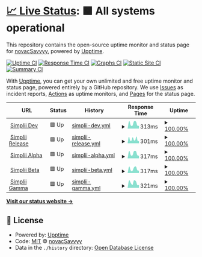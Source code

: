 # [📈 Live Status](https://novacSavvyy.github.io/simpliiUptime): <!--live status--> **🟩 All systems operational**

This repository contains the open-source uptime monitor and status page for [novacSavvyy](https://novacSavvyy.github.io/simpliiUptime), powered by [Upptime](https://github.com/upptime/upptime).

[![Uptime CI](https://github.com/novacSavvyy/simpliiUptime/workflows/Uptime%20CI/badge.svg)](https://github.com/novacSavvyy/simpliiUptime/actions?query=workflow%3A%22Uptime+CI%22)
[![Response Time CI](https://github.com/novacSavvyy/simpliiUptime/workflows/Response%20Time%20CI/badge.svg)](https://github.com/novacSavvyy/simpliiUptime/actions?query=workflow%3A%22Response+Time+CI%22)
[![Graphs CI](https://github.com/novacSavvyy/simpliiUptime/workflows/Graphs%20CI/badge.svg)](https://github.com/novacSavvyy/simpliiUptime/actions?query=workflow%3A%22Graphs+CI%22)
[![Static Site CI](https://github.com/novacSavvyy/simpliiUptime/workflows/Static%20Site%20CI/badge.svg)](https://github.com/novacSavvyy/simpliiUptime/actions?query=workflow%3A%22Static+Site+CI%22)
[![Summary CI](https://github.com/novacSavvyy/simpliiUptime/workflows/Summary%20CI/badge.svg)](https://github.com/novacSavvyy/simpliiUptime/actions?query=workflow%3A%22Summary+CI%22)

With [Upptime](https://upptime.js.org), you can get your own unlimited and free uptime monitor and status page, powered entirely by a GitHub repository. We use [Issues](https://github.com/novacSavvyy/simpliiUptime/issues) as incident reports, [Actions](https://github.com/novacSavvyy/simpliiUptime/actions) as uptime monitors, and [Pages](https://novacSavvyy.github.io/simpliiUptime) for the status page.

<!--start: status pages-->
<!-- This summary is generated by Upptime (https://github.com/upptime/upptime) -->
<!-- Do not edit this manually, your changes will be overwritten -->
<!-- prettier-ignore -->
| URL | Status | History | Response Time | Uptime |
| --- | ------ | ------- | ------------- | ------ |
| <img alt="" src="https://favicons.githubusercontent.com/dev.admin-web-simplii.savvyy.io" height="13"> [Simplii Dev](http://dev.admin-web-simplii.savvyy.io/) | 🟩 Up | [simplii-dev.yml](https://github.com/novacSavvyy/simpliiUptime/commits/HEAD/history/simplii-dev.yml) | <details><summary><img alt="Response time graph" src="./graphs/simplii-dev/response-time-week.png" height="20"> 313ms</summary><br><a href="https://novacSavvyy.github.io/simpliiUptime/history/simplii-dev"><img alt="Response time 318" src="https://img.shields.io/endpoint?url=https%3A%2F%2Fraw.githubusercontent.com%2FnovacSavvyy%2FsimpliiUptime%2FHEAD%2Fapi%2Fsimplii-dev%2Fresponse-time.json"></a><br><a href="https://novacSavvyy.github.io/simpliiUptime/history/simplii-dev"><img alt="24-hour response time 174" src="https://img.shields.io/endpoint?url=https%3A%2F%2Fraw.githubusercontent.com%2FnovacSavvyy%2FsimpliiUptime%2FHEAD%2Fapi%2Fsimplii-dev%2Fresponse-time-day.json"></a><br><a href="https://novacSavvyy.github.io/simpliiUptime/history/simplii-dev"><img alt="7-day response time 313" src="https://img.shields.io/endpoint?url=https%3A%2F%2Fraw.githubusercontent.com%2FnovacSavvyy%2FsimpliiUptime%2FHEAD%2Fapi%2Fsimplii-dev%2Fresponse-time-week.json"></a><br><a href="https://novacSavvyy.github.io/simpliiUptime/history/simplii-dev"><img alt="30-day response time 349" src="https://img.shields.io/endpoint?url=https%3A%2F%2Fraw.githubusercontent.com%2FnovacSavvyy%2FsimpliiUptime%2FHEAD%2Fapi%2Fsimplii-dev%2Fresponse-time-month.json"></a><br><a href="https://novacSavvyy.github.io/simpliiUptime/history/simplii-dev"><img alt="1-year response time 318" src="https://img.shields.io/endpoint?url=https%3A%2F%2Fraw.githubusercontent.com%2FnovacSavvyy%2FsimpliiUptime%2FHEAD%2Fapi%2Fsimplii-dev%2Fresponse-time-year.json"></a></details> | <details><summary><a href="https://novacSavvyy.github.io/simpliiUptime/history/simplii-dev">100.00%</a></summary><a href="https://novacSavvyy.github.io/simpliiUptime/history/simplii-dev"><img alt="All-time uptime 98.20%" src="https://img.shields.io/endpoint?url=https%3A%2F%2Fraw.githubusercontent.com%2FnovacSavvyy%2FsimpliiUptime%2FHEAD%2Fapi%2Fsimplii-dev%2Fuptime.json"></a><br><a href="https://novacSavvyy.github.io/simpliiUptime/history/simplii-dev"><img alt="24-hour uptime 100.00%" src="https://img.shields.io/endpoint?url=https%3A%2F%2Fraw.githubusercontent.com%2FnovacSavvyy%2FsimpliiUptime%2FHEAD%2Fapi%2Fsimplii-dev%2Fuptime-day.json"></a><br><a href="https://novacSavvyy.github.io/simpliiUptime/history/simplii-dev"><img alt="7-day uptime 100.00%" src="https://img.shields.io/endpoint?url=https%3A%2F%2Fraw.githubusercontent.com%2FnovacSavvyy%2FsimpliiUptime%2FHEAD%2Fapi%2Fsimplii-dev%2Fuptime-week.json"></a><br><a href="https://novacSavvyy.github.io/simpliiUptime/history/simplii-dev"><img alt="30-day uptime 99.96%" src="https://img.shields.io/endpoint?url=https%3A%2F%2Fraw.githubusercontent.com%2FnovacSavvyy%2FsimpliiUptime%2FHEAD%2Fapi%2Fsimplii-dev%2Fuptime-month.json"></a><br><a href="https://novacSavvyy.github.io/simpliiUptime/history/simplii-dev"><img alt="1-year uptime 98.20%" src="https://img.shields.io/endpoint?url=https%3A%2F%2Fraw.githubusercontent.com%2FnovacSavvyy%2FsimpliiUptime%2FHEAD%2Fapi%2Fsimplii-dev%2Fuptime-year.json"></a></details>
| <img alt="" src="https://favicons.githubusercontent.com/release.admin-web-simplii.savvyy.io" height="13"> [Simplii Release](http://release.admin-web-simplii.savvyy.io/) | 🟩 Up | [simplii-release.yml](https://github.com/novacSavvyy/simpliiUptime/commits/HEAD/history/simplii-release.yml) | <details><summary><img alt="Response time graph" src="./graphs/simplii-release/response-time-week.png" height="20"> 301ms</summary><br><a href="https://novacSavvyy.github.io/simpliiUptime/history/simplii-release"><img alt="Response time 324" src="https://img.shields.io/endpoint?url=https%3A%2F%2Fraw.githubusercontent.com%2FnovacSavvyy%2FsimpliiUptime%2FHEAD%2Fapi%2Fsimplii-release%2Fresponse-time.json"></a><br><a href="https://novacSavvyy.github.io/simpliiUptime/history/simplii-release"><img alt="24-hour response time 168" src="https://img.shields.io/endpoint?url=https%3A%2F%2Fraw.githubusercontent.com%2FnovacSavvyy%2FsimpliiUptime%2FHEAD%2Fapi%2Fsimplii-release%2Fresponse-time-day.json"></a><br><a href="https://novacSavvyy.github.io/simpliiUptime/history/simplii-release"><img alt="7-day response time 301" src="https://img.shields.io/endpoint?url=https%3A%2F%2Fraw.githubusercontent.com%2FnovacSavvyy%2FsimpliiUptime%2FHEAD%2Fapi%2Fsimplii-release%2Fresponse-time-week.json"></a><br><a href="https://novacSavvyy.github.io/simpliiUptime/history/simplii-release"><img alt="30-day response time 325" src="https://img.shields.io/endpoint?url=https%3A%2F%2Fraw.githubusercontent.com%2FnovacSavvyy%2FsimpliiUptime%2FHEAD%2Fapi%2Fsimplii-release%2Fresponse-time-month.json"></a><br><a href="https://novacSavvyy.github.io/simpliiUptime/history/simplii-release"><img alt="1-year response time 324" src="https://img.shields.io/endpoint?url=https%3A%2F%2Fraw.githubusercontent.com%2FnovacSavvyy%2FsimpliiUptime%2FHEAD%2Fapi%2Fsimplii-release%2Fresponse-time-year.json"></a></details> | <details><summary><a href="https://novacSavvyy.github.io/simpliiUptime/history/simplii-release">100.00%</a></summary><a href="https://novacSavvyy.github.io/simpliiUptime/history/simplii-release"><img alt="All-time uptime 99.84%" src="https://img.shields.io/endpoint?url=https%3A%2F%2Fraw.githubusercontent.com%2FnovacSavvyy%2FsimpliiUptime%2FHEAD%2Fapi%2Fsimplii-release%2Fuptime.json"></a><br><a href="https://novacSavvyy.github.io/simpliiUptime/history/simplii-release"><img alt="24-hour uptime 100.00%" src="https://img.shields.io/endpoint?url=https%3A%2F%2Fraw.githubusercontent.com%2FnovacSavvyy%2FsimpliiUptime%2FHEAD%2Fapi%2Fsimplii-release%2Fuptime-day.json"></a><br><a href="https://novacSavvyy.github.io/simpliiUptime/history/simplii-release"><img alt="7-day uptime 100.00%" src="https://img.shields.io/endpoint?url=https%3A%2F%2Fraw.githubusercontent.com%2FnovacSavvyy%2FsimpliiUptime%2FHEAD%2Fapi%2Fsimplii-release%2Fuptime-week.json"></a><br><a href="https://novacSavvyy.github.io/simpliiUptime/history/simplii-release"><img alt="30-day uptime 100.00%" src="https://img.shields.io/endpoint?url=https%3A%2F%2Fraw.githubusercontent.com%2FnovacSavvyy%2FsimpliiUptime%2FHEAD%2Fapi%2Fsimplii-release%2Fuptime-month.json"></a><br><a href="https://novacSavvyy.github.io/simpliiUptime/history/simplii-release"><img alt="1-year uptime 99.84%" src="https://img.shields.io/endpoint?url=https%3A%2F%2Fraw.githubusercontent.com%2FnovacSavvyy%2FsimpliiUptime%2FHEAD%2Fapi%2Fsimplii-release%2Fuptime-year.json"></a></details>
| <img alt="" src="https://favicons.githubusercontent.com/alpha.admin-web-simplii.savvyy.io" height="13"> [Simplii Alpha](http://alpha.admin-web-simplii.savvyy.io/) | 🟩 Up | [simplii-alpha.yml](https://github.com/novacSavvyy/simpliiUptime/commits/HEAD/history/simplii-alpha.yml) | <details><summary><img alt="Response time graph" src="./graphs/simplii-alpha/response-time-week.png" height="20"> 317ms</summary><br><a href="https://novacSavvyy.github.io/simpliiUptime/history/simplii-alpha"><img alt="Response time 322" src="https://img.shields.io/endpoint?url=https%3A%2F%2Fraw.githubusercontent.com%2FnovacSavvyy%2FsimpliiUptime%2FHEAD%2Fapi%2Fsimplii-alpha%2Fresponse-time.json"></a><br><a href="https://novacSavvyy.github.io/simpliiUptime/history/simplii-alpha"><img alt="24-hour response time 170" src="https://img.shields.io/endpoint?url=https%3A%2F%2Fraw.githubusercontent.com%2FnovacSavvyy%2FsimpliiUptime%2FHEAD%2Fapi%2Fsimplii-alpha%2Fresponse-time-day.json"></a><br><a href="https://novacSavvyy.github.io/simpliiUptime/history/simplii-alpha"><img alt="7-day response time 317" src="https://img.shields.io/endpoint?url=https%3A%2F%2Fraw.githubusercontent.com%2FnovacSavvyy%2FsimpliiUptime%2FHEAD%2Fapi%2Fsimplii-alpha%2Fresponse-time-week.json"></a><br><a href="https://novacSavvyy.github.io/simpliiUptime/history/simplii-alpha"><img alt="30-day response time 367" src="https://img.shields.io/endpoint?url=https%3A%2F%2Fraw.githubusercontent.com%2FnovacSavvyy%2FsimpliiUptime%2FHEAD%2Fapi%2Fsimplii-alpha%2Fresponse-time-month.json"></a><br><a href="https://novacSavvyy.github.io/simpliiUptime/history/simplii-alpha"><img alt="1-year response time 322" src="https://img.shields.io/endpoint?url=https%3A%2F%2Fraw.githubusercontent.com%2FnovacSavvyy%2FsimpliiUptime%2FHEAD%2Fapi%2Fsimplii-alpha%2Fresponse-time-year.json"></a></details> | <details><summary><a href="https://novacSavvyy.github.io/simpliiUptime/history/simplii-alpha">100.00%</a></summary><a href="https://novacSavvyy.github.io/simpliiUptime/history/simplii-alpha"><img alt="All-time uptime 99.92%" src="https://img.shields.io/endpoint?url=https%3A%2F%2Fraw.githubusercontent.com%2FnovacSavvyy%2FsimpliiUptime%2FHEAD%2Fapi%2Fsimplii-alpha%2Fuptime.json"></a><br><a href="https://novacSavvyy.github.io/simpliiUptime/history/simplii-alpha"><img alt="24-hour uptime 100.00%" src="https://img.shields.io/endpoint?url=https%3A%2F%2Fraw.githubusercontent.com%2FnovacSavvyy%2FsimpliiUptime%2FHEAD%2Fapi%2Fsimplii-alpha%2Fuptime-day.json"></a><br><a href="https://novacSavvyy.github.io/simpliiUptime/history/simplii-alpha"><img alt="7-day uptime 100.00%" src="https://img.shields.io/endpoint?url=https%3A%2F%2Fraw.githubusercontent.com%2FnovacSavvyy%2FsimpliiUptime%2FHEAD%2Fapi%2Fsimplii-alpha%2Fuptime-week.json"></a><br><a href="https://novacSavvyy.github.io/simpliiUptime/history/simplii-alpha"><img alt="30-day uptime 99.91%" src="https://img.shields.io/endpoint?url=https%3A%2F%2Fraw.githubusercontent.com%2FnovacSavvyy%2FsimpliiUptime%2FHEAD%2Fapi%2Fsimplii-alpha%2Fuptime-month.json"></a><br><a href="https://novacSavvyy.github.io/simpliiUptime/history/simplii-alpha"><img alt="1-year uptime 99.92%" src="https://img.shields.io/endpoint?url=https%3A%2F%2Fraw.githubusercontent.com%2FnovacSavvyy%2FsimpliiUptime%2FHEAD%2Fapi%2Fsimplii-alpha%2Fuptime-year.json"></a></details>
| <img alt="" src="https://favicons.githubusercontent.com/beta.admin-web-simplii.savvyy.io" height="13"> [Simplii Beta](http://beta.admin-web-simplii.savvyy.io/) | 🟩 Up | [simplii-beta.yml](https://github.com/novacSavvyy/simpliiUptime/commits/HEAD/history/simplii-beta.yml) | <details><summary><img alt="Response time graph" src="./graphs/simplii-beta/response-time-week.png" height="20"> 317ms</summary><br><a href="https://novacSavvyy.github.io/simpliiUptime/history/simplii-beta"><img alt="Response time 328" src="https://img.shields.io/endpoint?url=https%3A%2F%2Fraw.githubusercontent.com%2FnovacSavvyy%2FsimpliiUptime%2FHEAD%2Fapi%2Fsimplii-beta%2Fresponse-time.json"></a><br><a href="https://novacSavvyy.github.io/simpliiUptime/history/simplii-beta"><img alt="24-hour response time 181" src="https://img.shields.io/endpoint?url=https%3A%2F%2Fraw.githubusercontent.com%2FnovacSavvyy%2FsimpliiUptime%2FHEAD%2Fapi%2Fsimplii-beta%2Fresponse-time-day.json"></a><br><a href="https://novacSavvyy.github.io/simpliiUptime/history/simplii-beta"><img alt="7-day response time 317" src="https://img.shields.io/endpoint?url=https%3A%2F%2Fraw.githubusercontent.com%2FnovacSavvyy%2FsimpliiUptime%2FHEAD%2Fapi%2Fsimplii-beta%2Fresponse-time-week.json"></a><br><a href="https://novacSavvyy.github.io/simpliiUptime/history/simplii-beta"><img alt="30-day response time 380" src="https://img.shields.io/endpoint?url=https%3A%2F%2Fraw.githubusercontent.com%2FnovacSavvyy%2FsimpliiUptime%2FHEAD%2Fapi%2Fsimplii-beta%2Fresponse-time-month.json"></a><br><a href="https://novacSavvyy.github.io/simpliiUptime/history/simplii-beta"><img alt="1-year response time 328" src="https://img.shields.io/endpoint?url=https%3A%2F%2Fraw.githubusercontent.com%2FnovacSavvyy%2FsimpliiUptime%2FHEAD%2Fapi%2Fsimplii-beta%2Fresponse-time-year.json"></a></details> | <details><summary><a href="https://novacSavvyy.github.io/simpliiUptime/history/simplii-beta">100.00%</a></summary><a href="https://novacSavvyy.github.io/simpliiUptime/history/simplii-beta"><img alt="All-time uptime 99.72%" src="https://img.shields.io/endpoint?url=https%3A%2F%2Fraw.githubusercontent.com%2FnovacSavvyy%2FsimpliiUptime%2FHEAD%2Fapi%2Fsimplii-beta%2Fuptime.json"></a><br><a href="https://novacSavvyy.github.io/simpliiUptime/history/simplii-beta"><img alt="24-hour uptime 100.00%" src="https://img.shields.io/endpoint?url=https%3A%2F%2Fraw.githubusercontent.com%2FnovacSavvyy%2FsimpliiUptime%2FHEAD%2Fapi%2Fsimplii-beta%2Fuptime-day.json"></a><br><a href="https://novacSavvyy.github.io/simpliiUptime/history/simplii-beta"><img alt="7-day uptime 100.00%" src="https://img.shields.io/endpoint?url=https%3A%2F%2Fraw.githubusercontent.com%2FnovacSavvyy%2FsimpliiUptime%2FHEAD%2Fapi%2Fsimplii-beta%2Fuptime-week.json"></a><br><a href="https://novacSavvyy.github.io/simpliiUptime/history/simplii-beta"><img alt="30-day uptime 99.17%" src="https://img.shields.io/endpoint?url=https%3A%2F%2Fraw.githubusercontent.com%2FnovacSavvyy%2FsimpliiUptime%2FHEAD%2Fapi%2Fsimplii-beta%2Fuptime-month.json"></a><br><a href="https://novacSavvyy.github.io/simpliiUptime/history/simplii-beta"><img alt="1-year uptime 99.72%" src="https://img.shields.io/endpoint?url=https%3A%2F%2Fraw.githubusercontent.com%2FnovacSavvyy%2FsimpliiUptime%2FHEAD%2Fapi%2Fsimplii-beta%2Fuptime-year.json"></a></details>
| <img alt="" src="https://favicons.githubusercontent.com/gamma.admin-web-simplii.savvyy.io" height="13"> [Simplii Gamma](http://gamma.admin-web-simplii.savvyy.io/) | 🟩 Up | [simplii-gamma.yml](https://github.com/novacSavvyy/simpliiUptime/commits/HEAD/history/simplii-gamma.yml) | <details><summary><img alt="Response time graph" src="./graphs/simplii-gamma/response-time-week.png" height="20"> 321ms</summary><br><a href="https://novacSavvyy.github.io/simpliiUptime/history/simplii-gamma"><img alt="Response time 303" src="https://img.shields.io/endpoint?url=https%3A%2F%2Fraw.githubusercontent.com%2FnovacSavvyy%2FsimpliiUptime%2FHEAD%2Fapi%2Fsimplii-gamma%2Fresponse-time.json"></a><br><a href="https://novacSavvyy.github.io/simpliiUptime/history/simplii-gamma"><img alt="24-hour response time 175" src="https://img.shields.io/endpoint?url=https%3A%2F%2Fraw.githubusercontent.com%2FnovacSavvyy%2FsimpliiUptime%2FHEAD%2Fapi%2Fsimplii-gamma%2Fresponse-time-day.json"></a><br><a href="https://novacSavvyy.github.io/simpliiUptime/history/simplii-gamma"><img alt="7-day response time 321" src="https://img.shields.io/endpoint?url=https%3A%2F%2Fraw.githubusercontent.com%2FnovacSavvyy%2FsimpliiUptime%2FHEAD%2Fapi%2Fsimplii-gamma%2Fresponse-time-week.json"></a><br><a href="https://novacSavvyy.github.io/simpliiUptime/history/simplii-gamma"><img alt="30-day response time 319" src="https://img.shields.io/endpoint?url=https%3A%2F%2Fraw.githubusercontent.com%2FnovacSavvyy%2FsimpliiUptime%2FHEAD%2Fapi%2Fsimplii-gamma%2Fresponse-time-month.json"></a><br><a href="https://novacSavvyy.github.io/simpliiUptime/history/simplii-gamma"><img alt="1-year response time 303" src="https://img.shields.io/endpoint?url=https%3A%2F%2Fraw.githubusercontent.com%2FnovacSavvyy%2FsimpliiUptime%2FHEAD%2Fapi%2Fsimplii-gamma%2Fresponse-time-year.json"></a></details> | <details><summary><a href="https://novacSavvyy.github.io/simpliiUptime/history/simplii-gamma">100.00%</a></summary><a href="https://novacSavvyy.github.io/simpliiUptime/history/simplii-gamma"><img alt="All-time uptime 100.00%" src="https://img.shields.io/endpoint?url=https%3A%2F%2Fraw.githubusercontent.com%2FnovacSavvyy%2FsimpliiUptime%2FHEAD%2Fapi%2Fsimplii-gamma%2Fuptime.json"></a><br><a href="https://novacSavvyy.github.io/simpliiUptime/history/simplii-gamma"><img alt="24-hour uptime 100.00%" src="https://img.shields.io/endpoint?url=https%3A%2F%2Fraw.githubusercontent.com%2FnovacSavvyy%2FsimpliiUptime%2FHEAD%2Fapi%2Fsimplii-gamma%2Fuptime-day.json"></a><br><a href="https://novacSavvyy.github.io/simpliiUptime/history/simplii-gamma"><img alt="7-day uptime 100.00%" src="https://img.shields.io/endpoint?url=https%3A%2F%2Fraw.githubusercontent.com%2FnovacSavvyy%2FsimpliiUptime%2FHEAD%2Fapi%2Fsimplii-gamma%2Fuptime-week.json"></a><br><a href="https://novacSavvyy.github.io/simpliiUptime/history/simplii-gamma"><img alt="30-day uptime 100.00%" src="https://img.shields.io/endpoint?url=https%3A%2F%2Fraw.githubusercontent.com%2FnovacSavvyy%2FsimpliiUptime%2FHEAD%2Fapi%2Fsimplii-gamma%2Fuptime-month.json"></a><br><a href="https://novacSavvyy.github.io/simpliiUptime/history/simplii-gamma"><img alt="1-year uptime 100.00%" src="https://img.shields.io/endpoint?url=https%3A%2F%2Fraw.githubusercontent.com%2FnovacSavvyy%2FsimpliiUptime%2FHEAD%2Fapi%2Fsimplii-gamma%2Fuptime-year.json"></a></details>

<!--end: status pages-->

[**Visit our status website →**](https://novacSavvyy.github.io/simpliiUptime)

## 📄 License

- Powered by: [Upptime](https://github.com/upptime/upptime)
- Code: [MIT](./LICENSE) © [novacSavvyy](https://novacSavvyy.github.io/simpliiUptime)
- Data in the `./history` directory: [Open Database License](https://opendatacommons.org/licenses/odbl/1-0/)
